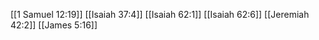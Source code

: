[[1 Samuel 12:19]]
[[Isaiah 37:4]]
[[Isaiah 62:1]]
[[Isaiah 62:6]]
[[Jeremiah 42:2]]
[[James 5:16]]
